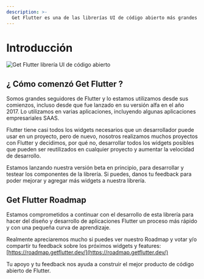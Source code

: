 ```yaml
---
description: >-
  Get Flutter es una de las librerías UI de código abierto más grandes de Flutter, para aplicaciones web y móviles. Tiene más de 1000 widgets reutilizables preconstruidos.
---
```


# Introducci&oacute;n

![Get Flutter librer&iacute;a UI de c&oacute;digo abierto](https://ik.imagekit.io/ionicfirebaseapp/docs/tr:dpr-auto,tr:w-auto-1300/github-settings_2_6MxhZpdf5.png)

## &iquest; C&oacute;mo comenz&oacute; Get Flutter &#63;

Somos grandes seguidores de Flutter y lo estamos utilizamos desde sus comienzos, incluso desde que fue lanzado en su versi&oacute;n alfa en el a&ntilde;o 2017. Lo utilizamos en varias aplicaciones, incluyendo algunas aplicaciones empresariales SAAS.

Flutter tiene casi todos los widgets necesarios que un desarrollador puede usar en un proyecto, pero de nuevo, nosotros realizamos muchos proyectos con Flutter y decidimos, por qu&eacute; no, desarrollar todos los widgets posibles que pueden ser reutilizados en cualquier proyecto y aumentar la velocidad de desarrollo.

Estamos lanzando nuestra versi&oacute;n beta en principio, para desarrollar y testear los componentes de la librer&iacute;a. Si puedes, danos tu feedback para poder mejorar y agregar m&aacute;s widgets a nuestra librer&iacute;a.

## Get Flutter Roadmap

Estamos comprometidos a continuar con el desarrollo de esta librer&iacute;a para hacer del dise&ntilde;o y desarrollo de aplicaciones Flutter un proceso m&aacute;s r&aacute;pido y con una peque&ntilde;a curva de aprendizaje.

Realmente apreciaremos mucho si puedes ver nuestro Roadmap y votar y/o compartir tu feedback sobre los pr&oacute;ximos widgets y features:   [https://roadmap.getflutter.dev/](https://roadmap.getflutter.dev/)

Tu apoyo y tu feedback nos ayuda a construir el mejor producto de c&oacute;digo abierto de Flutter.

